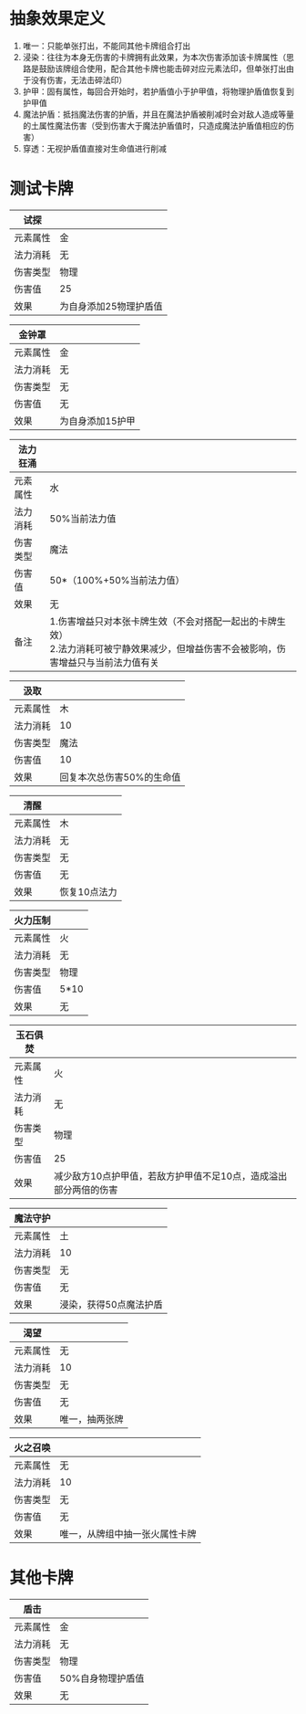 

# 抽象效果定义

1.	唯一：只能单张打出，不能同其他卡牌组合打出
2.	浸染：往往为本身无伤害的卡牌拥有此效果，为本次伤害添加该卡牌属性（思路是鼓励该牌组合使用，配合其他卡牌也能击碎对应元素法印，但单张打出由于没有伤害，无法击碎法印）
3.	护甲：固有属性，每回合开始时，若护盾值小于护甲值，将物理护盾值恢复到护甲值
4.	魔法护盾：抵挡魔法伤害的护盾，并且在魔法护盾被削减时会对敌人造成等量的土属性魔法伤害（受到伤害大于魔法护盾值时，只造成魔法护盾值相应的伤害）
5.	穿透：无视护盾值直接对生命值进行削减

# 测试卡牌

| 试探     |                        |
| -------- | ---------------------- |
| 元素属性 | 金                     |
| 法力消耗 | 无                     |
| 伤害类型 | 物理                   |
| 伤害值   | 25                     |
| 效果     | 为自身添加25物理护盾值 |

| 金钟罩   |                  |
| -------- | ---------------- |
| 元素属性 | 金               |
| 法力消耗 | 无               |
| 伤害类型 | 无               |
| 伤害值   | 无               |
| 效果     | 为自身添加15护甲 |

| 法力狂涌 |                                                              |
| -------- | ------------------------------------------------------------ |
| 元素属性 | 水                                                           |
| 法力消耗 | 50%当前法力值                                                |
| 伤害类型 | 魔法                                                         |
| 伤害值   | 50*（100%+50%当前法力值）                                    |
| 效果     | 无                                                           |
| 备注     | 1.伤害增益只对本张卡牌生效（不会对搭配一起出的卡牌生效）<br/>2.法力消耗可被宁静效果减少，但增益伤害不会被影响，伤害增益只与当前法力值有关 |

| 汲取     |                           |
| -------- | ------------------------- |
| 元素属性 | 木                        |
| 法力消耗 | 10                        |
| 伤害类型 | 魔法                      |
| 伤害值   | 10                        |
| 效果     | 回复本次总伤害50%的生命值 |

| 清醒     |              |
| -------- | ------------ |
| 元素属性 | 木           |
| 法力消耗 | 无           |
| 伤害类型 | 无           |
| 伤害值   | 无           |
| 效果     | 恢复10点法力 |

| 火力压制 |      |
| -------- | ---- |
| 元素属性 | 火   |
| 法力消耗 | 无   |
| 伤害类型 | 物理 |
| 伤害值   | 5*10 |
| 效果     | 无   |

| 玉石俱焚 |                                                              |
| -------- | ------------------------------------------------------------ |
| 元素属性 | 火                                                           |
| 法力消耗 | 无                                                           |
| 伤害类型 | 物理                                                         |
| 伤害值   | 25                                                           |
| 效果     | 减少敌方10点护甲值，若敌方护甲值不足10点，造成溢出部分两倍的伤害 |

| 魔法守护 |                        |
| -------- | ---------------------- |
| 元素属性 | 土                     |
| 法力消耗 | 10                     |
| 伤害类型 | 无                     |
| 伤害值   | 无                     |
| 效果     | 浸染，获得50点魔法护盾 |

| 渴望     |                |
| -------- | -------------- |
| 元素属性 | 无             |
| 法力消耗 | 10             |
| 伤害类型 | 无             |
| 伤害值   | 无             |
| 效果     | 唯一，抽两张牌 |

| 火之召唤 |                                |
| -------- | ------------------------------ |
| 元素属性 | 无                             |
| 法力消耗 | 10                             |
| 伤害类型 | 无                             |
| 伤害值   | 无                             |
| 效果     | 唯一，从牌组中抽一张火属性卡牌 |

# 其他卡牌

| 盾击     |                   |
| -------- | ----------------- |
| 元素属性 | 金                |
| 法力消耗 | 无                |
| 伤害类型 | 物理              |
| 伤害值   | 50%自身物理护盾值 |
| 效果     | 无                |

# 